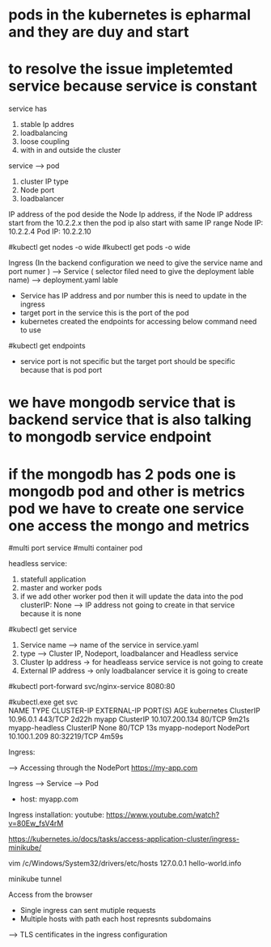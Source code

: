 # pods in the kubernetes is epharmal and they are duy and start 
# to resolve the issue impletemted service because service is constant 
service has 
1. stable Ip addres 
2. loadbalancing 
3. loose coupling 
4. with in and outside the cluster 

service --> pod 
1. cluster IP type 
2. Node port 
3. loadbalancer

IP address of the pod deside the Node Ip address, if the Node IP address start from the 10.2.2.x then the pod ip also start with same IP range 
Node IP: 10.2.2.4
Pod IP: 10.2.2.10

#kubectl get nodes -o wide 
#kubectl get pods -o wide 


Ingress (In the backend configuration we need to give the service name and port numer ) -->  Service ( selector filed need to give the deployment lable name) --> deployment.yaml lable 

* Service has IP address and por number this is need to update in the ingress 
* target port in the service this is the port of the pod 
* kubernetes created the endpoints for accessing below command need to use 

#kubectl get endpoints 

* service port is not specific but the target port should be specific because that is pod port 

# we have mongodb service that is backend service that is also talking to mongodb service endpoint 
# if the mongodb has 2 pods one is mongodb pod and other is metrics pod we have to create one service one access the mongo and metrics 
#multi port service 
#multi container pod 

headless service: 
1. statefull application 
2. master and worker pods 
3. if we add other worker pod then it will update the data into the pod 
clusterIP: None 
--> IP address not going to create in that service because it is none 

#kubectl get service 
1. Service name  --> name of the service in service.yaml
2. type   --> Cluster IP, Nodeport, loadbalancer and Headless service
3. Cluster Ip address -> for headleass service service is not going to create 
4. External IP address  -> only loadbalancer service it is going to create 

#kubectl port-forward svc/nginx-service 8080:80


#kubectl.exe get svc  
NAME             TYPE        CLUSTER-IP       EXTERNAL-IP   PORT(S)        AGE
kubernetes       ClusterIP   10.96.0.1        <none>        443/TCP        2d22h
myapp            ClusterIP   10.107.200.134   <none>        80/TCP         9m21s
myapp-headless   ClusterIP   None             <none>        80/TCP         13s
myapp-nodeport   NodePort    10.100.1.209     <none>        80:32219/TCP   4m59s

Ingress: 

--> Accessing through the NodePort 
https://my-app.com 

Ingress --> Service --> Pod 

- host: myapp.com 

Ingress installation: 
youtube: https://www.youtube.com/watch?v=80Ew_fsV4rM 

https://kubernetes.io/docs/tasks/access-application-cluster/ingress-minikube/ 


vim /c/Windows/System32/drivers/etc/hosts
127.0.0.1 hello-world.info 

minikube tunnel 

Access from the browser 

* Single ingress can sent mutiple requests 
* Multiple hosts with path each host represnts subdomains 

--> TLS centificates in the ingress configuration 






